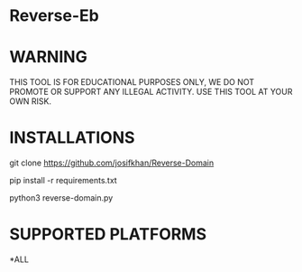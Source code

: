 # Reverse-Eb
# WARNING
THIS TOOL IS FOR EDUCATIONAL PURPOSES ONLY,
WE DO NOT PROMOTE OR SUPPORT ANY ILLEGAL ACTIVITY.
USE THIS TOOL AT YOUR OWN RISK.

# INSTALLATIONS

git clone https://github.com/josifkhan/Reverse-Domain

pip install -r requirements.txt

python3 reverse-domain.py

# SUPPORTED PLATFORMS

*ALL

